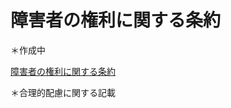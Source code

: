# 障害者の権利に関する条約
＊作成中

[障害者の権利に関する条約](https://www.mofa.go.jp/mofaj/fp/hr_ha/page22_000899.html)

＊合理的配慮に関する記載